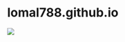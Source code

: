 # lomal788.github.io

<a href="https://opgc.me/#/users/lomal788" target="_blank"><img src="https://api.opgc.me/githubs/users/lomal788/tag/?theme=basic" /></a>
